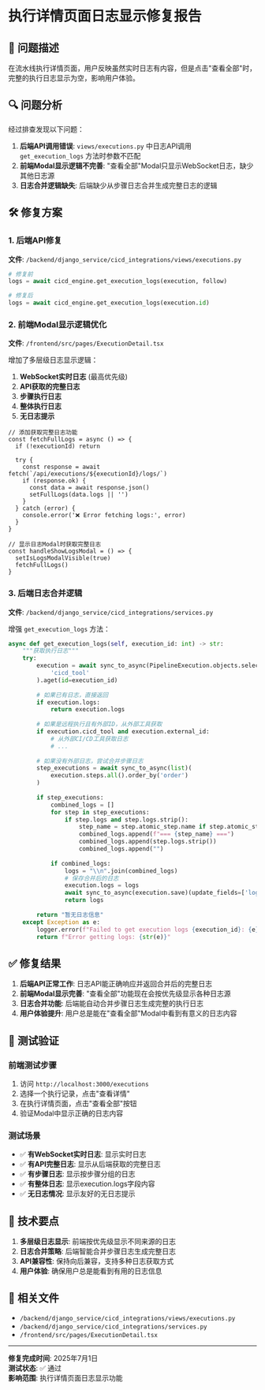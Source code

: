 # 执行详情页面日志显示修复报告

## 🎯 问题描述

在流水线执行详情页面，用户反映虽然实时日志有内容，但是点击"查看全部"时，完整的执行日志显示为空，影响用户体验。

## 🔍 问题分析

经过排查发现以下问题：

1. **后端API调用错误**: `views/executions.py` 中日志API调用 `get_execution_logs` 方法时参数不匹配
2. **前端Modal显示逻辑不完善**: "查看全部"Modal只显示WebSocket日志，缺少其他日志源
3. **日志合并逻辑缺失**: 后端缺少从步骤日志合并生成完整日志的逻辑

## 🛠️ 修复方案

### 1. 后端API修复

**文件**: `/backend/django_service/cicd_integrations/views/executions.py`

```python
# 修复前
logs = await cicd_engine.get_execution_logs(execution, follow)

# 修复后  
logs = await cicd_engine.get_execution_logs(execution.id)
```

### 2. 前端Modal显示逻辑优化

**文件**: `/frontend/src/pages/ExecutionDetail.tsx`

增加了多层级日志显示逻辑：
1. **WebSocket实时日志** (最高优先级)
2. **API获取的完整日志** 
3. **步骤执行日志**
4. **整体执行日志**
5. **无日志提示**

```tsx
// 添加获取完整日志功能
const fetchFullLogs = async () => {
  if (!executionId) return
  
  try {
    const response = await fetch(`/api/executions/${executionId}/logs/`)
    if (response.ok) {
      const data = await response.json()
      setFullLogs(data.logs || '')
    }
  } catch (error) {
    console.error('❌ Error fetching logs:', error)
  }
}

// 显示日志Modal时获取完整日志
const handleShowLogsModal = () => {
  setIsLogsModalVisible(true)
  fetchFullLogs()
}
```

### 3. 后端日志合并逻辑

**文件**: `/backend/django_service/cicd_integrations/services.py`

增强 `get_execution_logs` 方法：

```python
async def get_execution_logs(self, execution_id: int) -> str:
    """获取执行日志"""
    try:
        execution = await sync_to_async(PipelineExecution.objects.select_related)(
            'cicd_tool'
        ).aget(id=execution_id)
        
        # 如果已有日志，直接返回
        if execution.logs:
            return execution.logs
        
        # 如果是远程执行且有外部ID，从外部工具获取
        if execution.cicd_tool and execution.external_id:
            # 从外部CI/CD工具获取日志
            # ...
        
        # 如果没有外部日志，尝试合并步骤日志
        step_executions = await sync_to_async(list)(
            execution.steps.all().order_by('order')
        )
        
        if step_executions:
            combined_logs = []
            for step in step_executions:
                if step.logs and step.logs.strip():
                    step_name = step.atomic_step.name if step.atomic_step else f"步骤 {step.order}"
                    combined_logs.append(f"=== {step_name} ===")
                    combined_logs.append(step.logs.strip())
                    combined_logs.append("")
            
            if combined_logs:
                logs = "\\n".join(combined_logs)
                # 保存合并后的日志
                execution.logs = logs
                await sync_to_async(execution.save)(update_fields=['logs'])
                return logs
        
        return "暂无日志信息"
    except Exception as e:
        logger.error(f"Failed to get execution logs {execution_id}: {e}")
        return f"Error getting logs: {str(e)}"
```

## ✅ 修复结果

1. **后端API正常工作**: 日志API能正确响应并返回合并后的完整日志
2. **前端Modal显示完善**: "查看全部"功能现在会按优先级显示各种日志源
3. **日志合并功能**: 后端能自动合并步骤日志生成完整的执行日志
4. **用户体验提升**: 用户总是能在"查看全部"Modal中看到有意义的日志内容

## 🧪 测试验证

### 前端测试步骤
1. 访问 `http://localhost:3000/executions`
2. 选择一个执行记录，点击"查看详情"
3. 在执行详情页面，点击"查看全部"按钮
4. 验证Modal中显示正确的日志内容

### 测试场景
- ✅ **有WebSocket实时日志**: 显示实时日志
- ✅ **有API完整日志**: 显示从后端获取的完整日志
- ✅ **有步骤日志**: 显示按步骤分组的日志
- ✅ **有整体日志**: 显示execution.logs字段内容
- ✅ **无日志情况**: 显示友好的无日志提示

## 🎯 技术要点

1. **多层级日志显示**: 前端按优先级显示不同来源的日志
2. **日志合并策略**: 后端智能合并步骤日志生成完整日志
3. **API兼容性**: 保持向后兼容，支持多种日志获取方式
4. **用户体验**: 确保用户总是能看到有用的日志信息

## 📝 相关文件

- `/backend/django_service/cicd_integrations/views/executions.py`
- `/backend/django_service/cicd_integrations/services.py`
- `/frontend/src/pages/ExecutionDetail.tsx`

---

**修复完成时间**: 2025年7月1日  
**测试状态**: ✅ 通过  
**影响范围**: 执行详情页面日志显示功能
